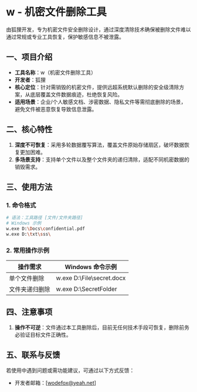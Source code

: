# w - 机密文件删除工具
由狐狸开发，专为机密文件安全删除设计，通过深度清除技术确保被删除文件难以通过常规或专业工具恢复，保护敏感信息不被泄露。


## 一、项目介绍
- **工具名称**：w（机密文件删除工具）
- **开发者**：狐狸
- **核心定位**：针对需销毁的机密文件，提供远超系统默认删除的安全级清除方案，从底层覆盖文件数据痕迹，杜绝恢复风险。
- **适用场景**：企业/个人敏感文档、涉密数据、隐私文件等需彻底删除的场景，避免文件被恶意恢复导致信息泄露。


## 二、核心特性
1. **深度不可恢复**：采用多轮数据覆写算法，覆盖文件原始存储扇区，破坏数据恢复更加困难。
2. **多场景支持**：支持单个文件以及整个文件夹的递归清除，适配不同机密数据的销毁需求。

## 三、使用方法
### 1. 命令格式
```bash
# 语法：工具路径 [文件/文件夹路径]
# Windows 示例
w.exe D:\Docs\confidential.pdf
w.exe D:\txt\sss\

```

### 2. 常用操作示例
| 操作需求                | Windows 命令示例                          | 
|-------------------------|------------------------------------------ |
| 单个文件删除            | w.exe D:\File\secret.docx                 |
| 文件夹递归删除          | w.exe D:\SecretFolder                     |


## 四、注意事项
1. **操作不可逆**：文件通过本工具删除后，目前无任何技术手段可恢复，删除前务必验证目标文件正确性。

## 五、联系与反馈
若使用中遇到问题或需功能建议，可通过以下方式反馈：
- 开发者邮箱：[wodefox@yeah.net]

